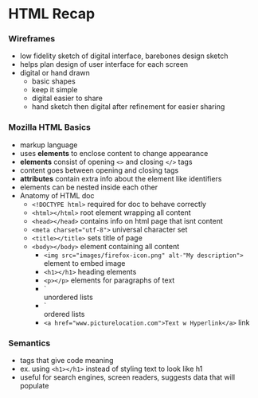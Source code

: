 # HTML Recap

### Wireframes
- low fidelity sketch of digital interface, barebones design sketch
- helps plan design of user interface for each screen
- digital or hand drawn
    - basic shapes
    - keep it simple
    - digital easier to share
    - hand sketch then digital after refinement for easier sharing

### Mozilla HTML Basics
- markup language
- uses **elements** to enclose content to change appearance
- **elements** consist of opening `<>` and closing `</>` tags
- content goes between opening and closing tags
- **attributes** contain extra info about the element like identifiers
- elements can be nested inside each other
- Anatomy of HTML doc
    - `<!DOCTYPE html>` required for doc to behave correctly
    - `<html></html>` root element wrapping all content
    - `<head></head>` contains info on html page that isnt content
    - `<meta charset="utf-8">` universal character set
    - `<title></title>` sets title of page
    - `<body></body>` element containing all content
        - `<img src="images/firefox-icon.png" alt-"My description">` element to embed image
        - `<h1></h1>` heading elements 
        - `<p></p>` elements for paragraphs of text
        - ` <ul></ul> unordered lists
        - `<ol></ol> ordered lists
        - `<a href="www.picturelocation.com">Text w Hyperlink</a>` link

### Semantics
- tags that give code meaning
- ex. using `<h1></h1>` instead of styling text to look like h1
- useful for search engines, screen readers, suggests data that will populate

